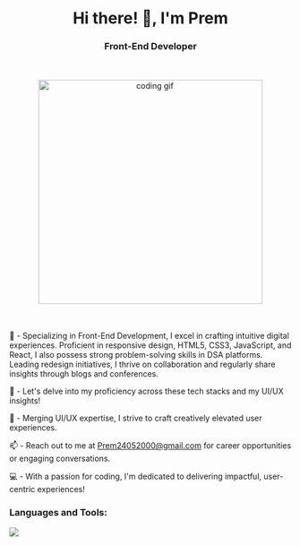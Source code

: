 <h1 align="center"> Hi there! 👋, I'm Prem</h1>
<h3 align="center">Front-End Developer</h3>
<br>
<br>
<div align="center">
  <img alt="coding gif" width="400" src="https://cdn.dribbble.com/users/1162077/screenshots/3848914/programmer.gif" />
</div>
<br>
<br>

🚀 - Specializing in Front-End Development, I excel in crafting intuitive digital experiences. Proficient in responsive design, HTML5, CSS3, JavaScript, and React, I also possess strong problem-solving skills in DSA platforms. Leading redesign initiatives, I thrive on collaboration and regularly share insights through blogs and conferences.

💬 - Let's delve into my proficiency across these tech stacks and my UI/UX insights!

🎨 - Merging UI/UX expertise, I strive to craft creatively elevated user experiences.

📫 - Reach out to me at Prem24052000@gmail.com for career opportunities or engaging conversations.

💻 - With a passion for coding, I'm dedicated to delivering impactful, user-centric experiences!

### Languages and Tools:

<img src="https://skillicons.dev/icons?i=html,css,figma,wordpress,github,git,babel,js,react,sass,nodejs,mongodb,prisma,java,netlify" />
